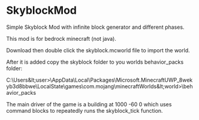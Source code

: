 # SkyblockMod
Simple Skyblock Mod with infinite block generator and different phases.

This mod is for bedrock minecraft (not java).

Download then double click the skyblock.mcworld file to import the world.

After it is added copy the skyblock folder to you worlds behavior_packs folder:

C:\Users\&lt;user>\AppData\Local\Packages\Microsoft.MinecraftUWP_8wekyb3d8bbwe\LocalState\games\com.mojang\minecraftWorlds\&lt;world>\behavior_packs

The main driver of the game is a building at 1000 -60 0 which uses command blocks to repeatedly runs the skyblock_tick function.
